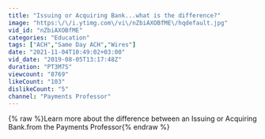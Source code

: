 ```yaml
---
title: "Issuing or Acquiring Bank...what is the difference?"
image: "https:\/\/i.ytimg.com\/vi\/nZbiAXOBfME\/hqdefault.jpg"
vid_id: "nZbiAXOBfME"
categories: "Education"
tags: ["ACH","Same Day ACH","Wires"]
date: "2021-11-04T10:49:02+03:00"
vid_date: "2019-08-05T13:17:48Z"
duration: "PT3M7S"
viewcount: "8769"
likeCount: "103"
dislikeCount: "5"
channel: "Payments Professor"
---
```

{% raw %}Learn more about the difference between an Issuing or Acquiring Bank.from the Payments Professor{% endraw %}
